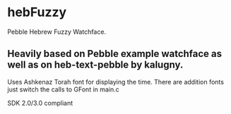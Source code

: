 # hebFuzzy
Pebble Hebrew Fuzzy Watchface.

## Heavily based on Pebble example watchface as well as on heb-text-pebble by kalugny.

Uses Ashkenaz Torah font for displaying the time. 
There are addition fonts just switch the calls to GFont in main.c

SDK 2.0/3.0 compliant
